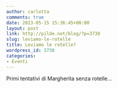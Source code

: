 ```yaml
---
author: carlotta
comments: true
date: 2013-05-15 15:36:45+00:00
layout: post
link: http://pilde.net/blog/?p=3738
slug: leviamo-le-rotelle
title: Leviamo le rotelle?
wordpress_id: 3738
categories:
- Eventi
---
```


Primi tentativi di Margherita senza rotelle...



